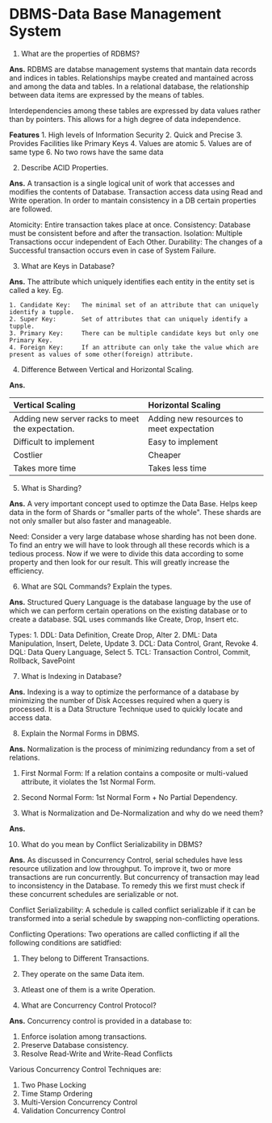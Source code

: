 # DBMS-Data Base Management System

1. What are the properties of RDBMS?

**Ans.** RDBMS are databse management systems that mantain data records and indices in tables. Relationships maybe created and mantained across and among the data and tables. In a relational database, the relationship between data items are expressed by the means of tables.

Interdependencies among these tables are expressed by data values rather than by pointers. This allows for a high degree of data independence.

**Features**
    1. High levels of Information Security
    2. Quick and Precise
    3. Provides Facilities like Primary Keys
    4. Values are atomic
    5. Values are of same type
    6. No two rows have the same data

2. Describe ACID Properties.

**Ans.** A transaction is a single logical unit of work that accesses and modifies the contents of Database. Transaction access data using Read and Write operation. In order to mantain consistency in a DB certain properties are followed.

Atomicity:      Entire transaction takes place at once.
Consistency:    Database must be consistent before and after the transaction.
Isolation:      Multiple Transactions occur independent of Each Other.
Durability:     The changes of a Successful transaction occurs even in case of System Failure.

3. What are Keys in Database?

**Ans.** The attribute which uniquely identifies each entity in the entity set is called a key. Eg.

    1. Candidate Key:   The minimal set of an attribute that can uniquely identify a tupple.
    2. Super Key:       Set of attributes that can uniquely identify a tupple.
    3. Primary Key:     There can be multiple candidate keys but only one Primary Key.
    4. Foreign Key:     If an attribute can only take the value which are present as values of some other(foreign) attribute.

4. Difference Between Vertical and Horizontal Scaling.

**Ans.** 

|Vertical Scaling|Horizontal Scaling|
|:---|:---|
|Adding new server racks to meet the expectation.|Adding new resources to meet expectation|
|Difficult to implement|Easy to implement|
|Costlier|Cheaper|
|Takes more time|Takes less time|

5. What is Sharding?

**Ans.** A very important concept used to optimze the Data Base. Helps keep data in the form of Shards or "smaller parts of the whole". These shards are not only smaller but also faster and manageable.

Need: Consider a very large database whose sharding has not been done. To find an entry we will have to look through all these records which is a tedious process. Now if we were to divide this data according to some property and then look for our result. This will greatly increase the efficiency.

6. What are SQL Commands? Explain the types.

**Ans.** Structured Query Language is the database language by the use of which we can perform certain operations on the existing database or to create a database. SQL uses commands like Create, Drop, Insert etc.

Types:
    1. DDL: Data Definition, Create Drop, Alter
    2. DML: Data Manipulation, Insert, Delete, Update
    3. DCL: Data Control, Grant, Revoke
    4. DQL: Data Query Language, Select
    5. TCL: Transaction Control, Commit, Rollback, SavePoint

7. What is Indexing in Database?

**Ans.** Indexing is a way to optimize the performance of a database by minimizing the number of Disk Accesses required when a query is processed. It is a Data Structure Technique used to quickly locate and access data.

8. Explain the Normal Forms in DBMS.

**Ans.** Normalization is the process of minimizing redundancy from a set of relations.

1. First Normal Form:   If a relation contains a composite or multi-valued attribute, it violates the 1st Normal Form.
2. Second Normal Form:  1st Normal Form + No Partial Dependency.

9. What is Normalization and De-Normalization and why do we need them?

**Ans.**

10. What do you mean by Conflict Serializability in DBMS?

**Ans.** As discussed in Concurrency Control, serial schedules have less resource utilization and low throughput. To improve it, two or more transactions are run concurrently. But concurrency of transaction may lead to inconsistency in the Database. To remedy this we first must check if these concurrent schedules are serializable or not.

Conflict Serializability: A schedule is called conflict serializable if it can be transformed into a serial schedule by swapping non-conflicting operations.

Conflicting Operations: Two operations are called conflicting if all the following conditions are satidfied:

1. They belong to Different Transactions.
2. They operate on the same Data item.
3. Atleast one of them is a write Operation.

11. What are Concurrency Control Protocol?

**Ans.** Concurrency control is provided in a database to:

1. Enforce isolation among transactions.
2. Preserve Database consistency.
3. Resolve Read-Write and Write-Read Conflicts

Various Concurrency Control Techniques are:

1. Two Phase Locking
2. Time Stamp Ordering
3. Multi-Version Concurrency Control
4. Validation Concurrency Control